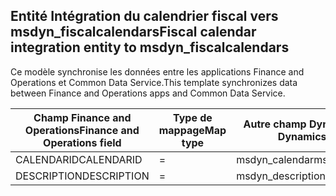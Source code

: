 ## <a name="fiscal-calendar-integration-entity-to-msdyn_fiscalcalendars"></a><span data-ttu-id="82c3e-101">Entité Intégration du calendrier fiscal vers msdyn_fiscalcalendars</span><span class="sxs-lookup"><span data-stu-id="82c3e-101">Fiscal calendar integration entity to msdyn_fiscalcalendars</span></span>

<span data-ttu-id="82c3e-102">Ce modèle synchronise les données entre les applications Finance and Operations et Common Data Service.</span><span class="sxs-lookup"><span data-stu-id="82c3e-102">This template synchronizes data between Finance and Operations apps and Common Data Service.</span></span>

<span data-ttu-id="82c3e-103">Champ Finance and Operations</span><span class="sxs-lookup"><span data-stu-id="82c3e-103">Finance and Operations field</span></span> | <span data-ttu-id="82c3e-104">Type de mappage</span><span class="sxs-lookup"><span data-stu-id="82c3e-104">Map type</span></span> | <span data-ttu-id="82c3e-105">Autre champ Dynamics 365</span><span class="sxs-lookup"><span data-stu-id="82c3e-105">Other Dynamics 365 field</span></span> | <span data-ttu-id="82c3e-106">Valeur par défaut</span><span class="sxs-lookup"><span data-stu-id="82c3e-106">Default value</span></span>
---|---|---|---
<span data-ttu-id="82c3e-107">CALENDARID</span><span class="sxs-lookup"><span data-stu-id="82c3e-107">CALENDARID</span></span> | = | <span data-ttu-id="82c3e-108">msdyn_calendar</span><span class="sxs-lookup"><span data-stu-id="82c3e-108">msdyn_calendar</span></span> | 
<span data-ttu-id="82c3e-109">DESCRIPTION</span><span class="sxs-lookup"><span data-stu-id="82c3e-109">DESCRIPTION</span></span> | = | <span data-ttu-id="82c3e-110">msdyn_description</span><span class="sxs-lookup"><span data-stu-id="82c3e-110">msdyn_description</span></span> | 
